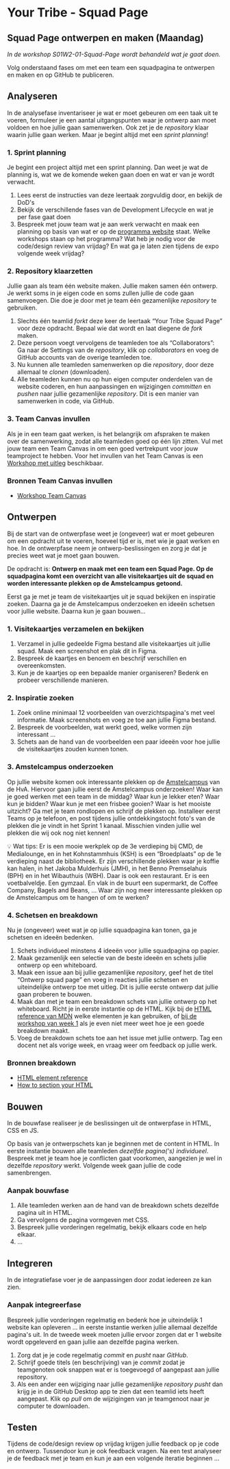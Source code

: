 # Your Tribe - Squad Page

## Squad Page ontwerpen en maken (Maandag)

_In de workshop S01W2-01-Squad-Page wordt behandeld wat je gaat doen._

Volg onderstaand fases om met een team een squadpagina te ontwerpen en maken en op GitHub te publiceren.


## Analyseren

In de analysefase inventariseer je wat er moet gebeuren om een taak uit te voeren, formuleer je een aantal uitgangspunten waar je ontwerp aan moet voldoen en hoe jullie gaan samenwerken. Ook zet je de _repository_ klaar waarin jullie gaan werken. Maar je begint altijd met een _sprint planning_!

### 1. Sprint planning

Je begint een project altijd met een sprint planning. Dan weet je wat de planning is, wat we de komende weken gaan doen en wat er van je wordt verwacht.

1. Lees eerst de instructies van deze leertaak zorgvuldig door, en bekijk de DoD's
2. Bekijk de verschillende fases van de Development Lifecycle en wat je per fase gaat doen
3. Bespreek met jouw team wat je aan werk verwacht en maak een planning op basis van wat er op de [programma website](https://programma.fdnd.nl/static-web/your-tribe) staat. Welke workshops staan op het programma? Wat heb je nodig voor de code/design review van vrijdag? En wat ga je laten zien tijdens de expo volgende week vrijdag?


### 2. Repository klaarzetten

Jullie gaan als team één website maken. Jullie maken samen één ontwerp. Je werkt soms in je eigen code en soms zullen jullie de code gaan samenvoegen. Die doe je door met je team één gezamenlijke _repository_ te gebruiken. 

1. Slechts één teamlid _forkt_ deze keer de leertaak “Your Tribe Squad Page” voor deze opdracht. Bepaal wie dat wordt en laat diegene de _fork_ maken.
2. Deze persoon voegt vervolgens de teamleden toe als “Collaborators”: Ga naar de Settings van de _repository_, klik op _collaborators_ en voeg de GitHub accounts van de overige teamleden toe.
3. Nu kunnen alle teamleden samenwerken op die _repository_, door deze allemaal te _clonen_ (downloaden).
4. Alle teamleden kunnen nu op hun eigen computer onderdelen van de website coderen, en hun aanpassingen en wijzigingen _committen_ en _pushen_ naar jullie gezamenlijke _repository_. Dit is een manier van samenwerken in code, via GitHub.


### 3. Team Canvas invullen

Als je in een team gaat werken, is het belangrijk om afspraken te maken over de samenwerking, zodat alle teamleden goed op één lijn zitten. 
Vul met jouw team een Team Canvas in om een goed vertrekpunt voor jouw teamproject te hebben. Voor het invullen van het Team Canvas is een [Workshop met uitleg](team-canvas.md) beschikbaar. 

### Bronnen Team Canvas invullen

- [Workshop Team Canvas](team-canvas.md)




## Ontwerpen

Bij de start van de ontwerpfase weet je (ongeveer) wat er moet gebeuren om een opdracht uit te voeren, hoeveel tijd er is, met wie je gaat werken en hoe. In de ontwerpfase neem je ontwerp-beslissingen en zorg je dat je precies weet wat je moet gaan bouwen.  

De opdracht is: **Ontwerp en maak met een team een Squad Page. Op de squadpagina komt een overzicht van alle visitekaartjes uit de squad en worden interessante plekken op de Amstelcampus getoond.**

Eerst ga je met je team de visitekaartjes uit je squad bekijken en inspiratie zoeken. Daarna ga je de Amstelcampus onderzoeken en ideeën schetsen voor jullie website. Daarna kun je gaan bouwen... 

<!-- Voor veel opdrachtgevers geldt dat ze nu pas duidelijk krijgen hoe het resultaat eruit zal zien. En dat is een moment waarop veel opdrachtgevers veel duidelijker kunnen aangeven wat ze wel en niet willen. 
-->
  

### 1. Visitekaartjes verzamelen en bekijken

1. Verzamel in jullie gedeelde Figma bestand alle visitekaartjes uit jullie squad. Maak een screenshot en plak dit in Figma.
2. Bespreek de kaartjes en benoem en beschrijf verschillen en overeenkomsten.
3. Kun je de kaartjes op een bepaalde manier organiseren? Bedenk en probeer verschillende manieren.

### 2. Inspiratie zoeken

1. Zoek online minimaal 12 voorbeelden van overzichtspagina's met veel informatie. Maak screenshots en voeg ze toe aan jullie Figma bestand. 
2. Bespreek de voorbeelden, wat werkt goed, welke vormen zijn interessant ...
3. Schets aan de hand van de voorbeelden een paar ideeën voor hoe jullie de visitekaartjes zouden kunnen tonen.

### 3. Amstelcampus onderzoeken

Op jullie website komen ook interessante plekken op de [Amstelcampus](https://www.hva.nl/locaties/campus/amstelcampus.html) van de HvA. Hiervoor gaan jullie eerst de Amstelcampus onderzoeken! Waar kan je goed werken met een team in de middag? Waar kun je lekker eten? Waar kun je bidden? Waar kun je met een frisbee gooien? Waar is het mooiste uitzicht? Ga met je team rondlopen en schrijf de plekken op. Installeer eerst Teams op je telefoon, en post tijdens jullie ontdekkingstocht foto's van de plekken die je vindt in het Sprint 1 kanaal. Misschien vinden jullie wel plekken die wij ook nog niet kennen!

💡 Wat tips: Er is een mooie werkplek op de 3e verdieping bij CMD, de Medialounge, en in het Kohnstammhuis (KSH) is een “Broedplaats” op de 1e verdieping naast de bibliotheek. Er zijn verschillende plekken waar je koffie kan halen, in het Jakoba Mulderhuis (JMH), in het Benno Premselahuis (BPH) en in het Wibauthuis (WBH). Daar is ook een restaurant. Er is een voetbalveldje. Een gymzaal. En vlak in de buurt een supermarkt, de Coffee Company, Bagels and Beans, ... Waar zijn nog meer interessante plekken op de Amstelcampus om te hangen of om te werken?

### 4. Schetsen en breakdown

Nu je (ongeveer) weet wat je op jullie squadpagina kan tonen, ga je schetsen en ideeën bedenken. 

1. Schets individueel minstens 4 ideeën voor jullie squadpagina op papier.
2. Maak gezamenlijk een selectie van de beste ideeën en schets jullie ontwerp op een whiteboard. 
3. Maak een issue aan bij jullie gezamenlijke _repository_, geef het de titel “Ontwerp squad page” en voeg in reacties jullie schetsen en uiteindelijke ontwerp toe met uitleg. Dit is jullie eerste ontwerp dat jullie gaan proberen te bouwen.
4. Maak dan met je team een breakdown schets van jullie ontwerp op het whiteboard. Richt je in eerste instantie op de HTML. Kijk bij de [HTML reference van MDN](https://developer.mozilla.org/en-US/docs/Web/HTML/Element) welke elementen je kan gebruiken, of [bij de workshop van week 1](https://github.com/fdnd-task/your-tribe-profile-card/blob/main/docs/breakdown-schets.md) als je even niet meer weet hoe je een goede breakdown maakt.
5. Voeg de breakdown schets toe aan het issue met jullie ontwerp. Tag een docent net als vorige week, en vraag weer om feedback op jullie werk.

### Bronnen breakdown

- [HTML element reference](https://developer.mozilla.org/en-US/docs/Web/HTML/Element)
- [How to section your HTML](https://css-tricks.com/how-to-section-your-html/)



## Bouwen

In de bouwfase realiseer je de beslissingen uit de ontwerpfase in HTML, CSS en JS.

Op basis van je ontwerpschets kan je beginnen met de content in HTML. In eerste instantie bouwen alle teamleden _dezelfde pagina('s) individueel_. Bespreek met je team hoe je conflicten gaat voorkomen, aangezien je wel in dezelfde _repository_ werkt. Volgende week gaan jullie de code samenbrengen.

### Aanpak bouwfase

1. Alle teamleden werken aan de hand van de breakdown schets dezelfde pagina uit in HTML. <!-- Geef de HTMl bestanden een andere naam, anders krijg je conflicten als je je code gaat _comitten_ en _pushen_. -->
2. Ga vervolgens de pagina vormgeven met CSS.
3. Bespreek jullie vorderingen regelmatig, bekijk elkaars code en help elkaar.
4. ...


## Integreren

In de integratiefase voer je de aanpassingen door zodat iedereen ze kan zien.

### Aanpak integreerfase

Bespreek jullie vorderingen regelmatig en bedenk hoe je uiteindelijk 1 website kan opleveren ... in eerste instantie werken jullie allemaal dezelfde pagina's uit. In de tweede week moeten jullie ervoor zorgen dat er 1 website wordt opgeleverd en gaan jullie aan dezelfde pagina werken.

1. Zorg dat je je code regelmatig _commit_ en _pusht_ naar _GitHub_.
2. Schrijf goede titels (en beschrijving) van je _commit_ zodat je teamgenoten ook snappen wat er is toegevoegd of aangepast aan jullie repository.
3. Als een ander een wijziging naar jullie gezamenlijke _repository_ _pusht_ dan krijg je in de GitHub Desktop app te zien dat een teamlid iets heeft aangepast. Klik op _pull_ om de wijzigingen van je teamgenoot naar je computer te downloaden. 


## Testen

Tijdens de code/design review op vrijdag krijgen jullie feedback op je code en ontwerp. Tussendoor kun je ook feedback vragen. Na een test analyseer je de feedback met je team en kun je aan een volgende iteratie beginnen ... 


